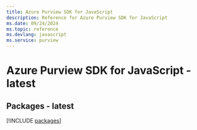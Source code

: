 ```yaml
---
title: Azure Purview SDK for JavaScript
description: Reference for Azure Purview SDK for JavaScript
ms.date: 09/24/2024
ms.topic: reference
ms.devlang: javascript
ms.service: purview
---
```

# Azure Purview SDK for JavaScript - latest
## Packages - latest
[!INCLUDE [packages](purview-index.md)]